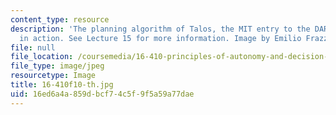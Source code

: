 ```yaml
---
content_type: resource
description: 'The planning algorithm of Talos, the MIT entry to the DARPA Urban Challenge,
  in action. See Lecture 15 for more information. Image by Emilio Frazzoli. '
file: null
file_location: /coursemedia/16-410-principles-of-autonomy-and-decision-making-fall-2010/16ed6a4a859dbcf74c5f9f5a59a77dae_16-410f10-th.jpg
file_type: image/jpeg
resourcetype: Image
title: 16-410f10-th.jpg
uid: 16ed6a4a-859d-bcf7-4c5f-9f5a59a77dae
---
```

